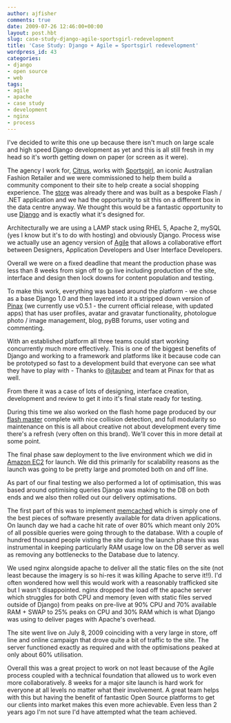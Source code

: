 ```yaml
---
author: ajfisher
comments: true
date: 2009-07-26 12:46:00+00:00
layout: post.hbt
slug: case-study-django-agile-sportsgirl-redevelopment
title: 'Case Study: Django + Agile = Sportsgirl redevelopment'
wordpress_id: 43
categories:
- django
- open source
- web
tags:
- agile
- apache
- case study
- development
- nginx
- process
---
```


I've decided to write this one up because there isn't much on large scale and high speed Django development as yet and this is all still fresh in my head so it's worth getting down on paper (or screen as it were).

The agency I work for, [Citrus](http://www.citrus.com.au/), works with [Sportsgirl](http://www.sportsgirl.com.au/), an iconic Australian Fashion Retailer and we were commissioned to help them build a community component to their site to help create a social shopping experience. The [store](https://shop.sportsgirl.com.au/) was already there and was built as a bespoke Flash / .NET application and we had the opportunity to sit this on a different box in the data centre anyway. We thought this would be a fantastic opportunity to use [Django](http://www.djangoproject.com/) and is exactly what it's designed for.

Architecturally we are using a LAMP stack using RHEL 5, Apache 2, mySQL (yes I know but it's to do with hosting) and obviously Django. Process wise we actually use an agency version of [Agile](http://en.wikipedia.org/wiki/Agile_software_development) that allows a collaborative effort between Designers, Application Developers and User Interface Developers.

Overall we were on a fixed deadline that meant the production phase was less than 8 weeks from sign off to go live including production of the site, interface and design then lock downs for content population and testing.

To make this work, everything was based around the platform - we chose as a base Django 1.0 and then layered into it a stripped down version of [Pinax](http://www.pinaxproject.com/) (we currently use v0.5.1 - the current official release, with updated apps) that has user profiles, avatar and gravatar functionality, photologue photo / image management, blog, pyBB forums, user voting and commenting.

With an established platform all three teams could start working concurrently much more effectively. This is one of the biggest benefits of Django and working to a framework and platforms like it because code can be prototyped so fast to a development build that everyone can see what they have to play with - Thanks to [@jtauber](http://twitter.com/jtauber) and team at Pinax for that as well.

From there it was a case of lots of designing, interface creation, development and review to get it into it's final state ready for testing.

During this time we also worked on the flash home page produced by our [flash master](http://twitter.com/craigk) complete with nice collision detection, and full modularity so maintenance on this is all about creative not about development every time there's a refresh (very often on this brand). We'll cover this in more detail at some point.

The final phase saw deployment to the live environment which we did in [Amazon EC2](http://aws.amazon.com/) for launch. We did this primarily for scalability reasons as the launch was going to be pretty large and promoted both on and off line.

As part of our final testing we also performed a lot of optimisation, this was based around optimising queries Django was making to the DB on both ends and we also then rolled out our delivery optimisations.

The first part of this was to implement [memcached](http://www.danga.com/memcached/) which is simply one of the best pieces of software presently available for data driven applications. On launch day we had a cache hit rate of over 80% which meant only 20% of all possible queries were going through to the database. With a couple of hundred thousand people visting the site during the launch phase this was instrumental in keeping particularly RAM usage low on the DB server as well as removing any bottlenecks to the Database due to latency.

We used nginx alongside apache to deliver all the static files on the site (not least because the imagery is so hi-res it was killing Apache to serve it!!). I'd often wondered how well this would work with a reasonably trafficked site but I wasn't disappointed. nginx dropped the load off the apache server which struggles for both CPU and memory (even with static files served outside of Django) from peaks on pre-live at 90% CPU and 70% available RAM + SWAP to 25% peaks on CPU and 30% RAM which is what Django was using to deliver pages with Apache's overhead.

The site went live on July 8, 2009 coinciding with a very large in store, off line and online campaign that drove quite a bit of traffic to the site. The server functioned exactly as required and with the optimisations peaked at only about 60% utilisation.

Overall this was a great project to work on not least because of the Agile process coupled with a technical foundation that allowed us to work even more collaboratively. 8 weeks for a major site launch is hard work for everyone at all levels no matter what their involvement. A great team helps with this but having the benefit of fantastic Open Source platforms to get our clients into market makes this even more achievable. Even less than 2 years ago I'm not sure I'd have attempted what the team achieved.
